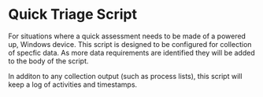 # Quick Triage Script

For situations where a quick assessment needs to be made of a powered up, Windows device.
This script is designed to be configured for collection of specfic data. As more data requirements are identified they will be added to the body of the script.

In additon to any collection output (such as process lists), this script will keep a log of activities and timestamps.
